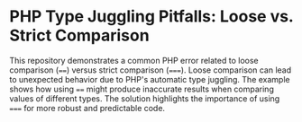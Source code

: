 # PHP Type Juggling Pitfalls: Loose vs. Strict Comparison

This repository demonstrates a common PHP error related to loose comparison (`==`) versus strict comparison (`===`). Loose comparison can lead to unexpected behavior due to PHP's automatic type juggling. The example shows how using `==` might produce inaccurate results when comparing values of different types.  The solution highlights the importance of using `===` for more robust and predictable code.